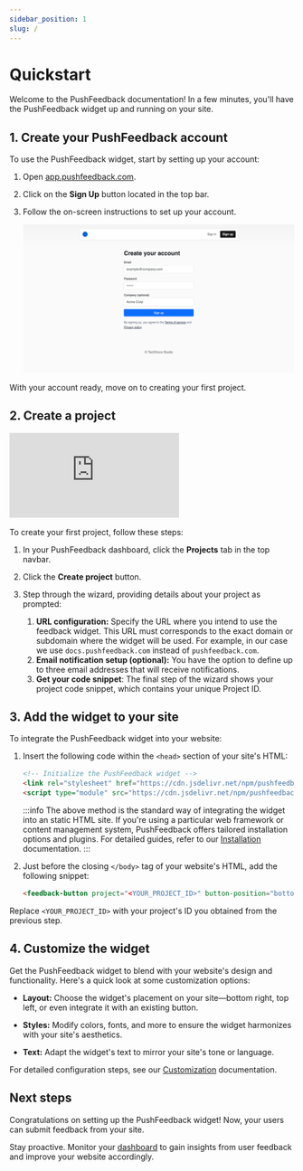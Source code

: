 ```yaml
---
sidebar_position: 1
slug: /
---
```


# Quickstart

Welcome to the PushFeedback documentation!
In a few minutes, you'll have the PushFeedback widget up and running on your site.

## 1. Create your PushFeedback account

To use the PushFeedback widget, start by setting up your account:

1. Open [app.pushfeedback.com](https://app.pushfeedback.com).
2. Click on the **Sign Up** button located in the top bar.
3. Follow the on-screen instructions to set up your account.

    ![Create account](./images/create-account.png)

With your account ready, move on to creating your first project.

## 2. Create a project

<div style={{ position: 'relative', paddingTop: '66.42%' }}>
<iframe src="https://player.vimeo.com/video/1014981817?badge=0&amp;autopause=0&amp;player_id=0&amp;app_id=58479" frameborder="0" allow="autoplay; fullscreen; picture-in-picture; clipboard-write" style={{ position: 'absolute', top: 0, left: 0, width: '100%', height: '100%' }}></iframe></div>
<script src="https://player.vimeo.com/api/player.js"></script>

To create your first project, follow these steps:

1. In your PushFeedback dashboard, click the **Projects** tab in the top navbar.
2. Click the **Create project** button.
3. Step through the wizard, providing details about your project as prompted:

    1. **URL configuration:** Specify the URL where you intend to use the feedback widget. This URL must corresponds to the exact domain or subdomain where the widget will be used. For example, in our case we use `docs.pushfeedback.com` instead of `pushfeedback.com`.
    2. **Email notification setup (optional):** You have the option to define up to three email addresses that will receive notifications.
    3. **Get your code snippet**: The final step of the wizard shows your project code snippet, which contains your unique Project ID.
    
## 3. Add the widget to your site

To integrate the PushFeedback widget into your website:

1. Insert the following code within the `<head>` section of your site's HTML:

    ```html
    <!-- Initialize the PushFeedback widget -->
    <link rel="stylesheet" href="https://cdn.jsdelivr.net/npm/pushfeedback/dist/pushfeedback/pushfeedback.css">
    <script type="module" src="https://cdn.jsdelivr.net/npm/pushfeedback/dist/pushfeedback/pushfeedback.esm.js"></script>
    ```

    :::info
    The above method is the standard way of integrating the widget into an static HTML site. If you're using a particular web framework or content management system, PushFeedback offers tailored installation options and plugins. For detailed guides, refer to our [Installation](/category/installation) documentation.
    :::

1. Just before the closing `</body>` tag of your website's HTML, add the following snippet:

    ```html
    <feedback-button project="<YOUR_PROJECT_ID>" button-position="bottom-right" modal-position="bottom-right" button-style="dark">Feedback</feedback-button>
    ```

Replace `<YOUR_PROJECT_ID>` with your project's ID you obtained from the previous step.

## 4. Customize the widget

Get the PushFeedback widget to blend with your website's design and functionality. Here's a quick look at some customization options:

* **Layout:** Choose the widget's placement on your site—bottom right, top left, or even integrate it with an existing button.

* **Styles:** Modify colors, fonts, and more to ensure the widget harmonizes with your site's aesthetics.

* **Text:** Adapt the widget's text to mirror your site's tone or language.

For detailed configuration steps, see our [Customization](/category/customization) documentation.

## Next steps

Congratulations on setting up the PushFeedback widget! Now, your users can submit feedback from your site.

Stay proactive. Monitor your [dashboard](https://apps.pushfeedback.com) to gain insights from user feedback and improve your website accordingly.
